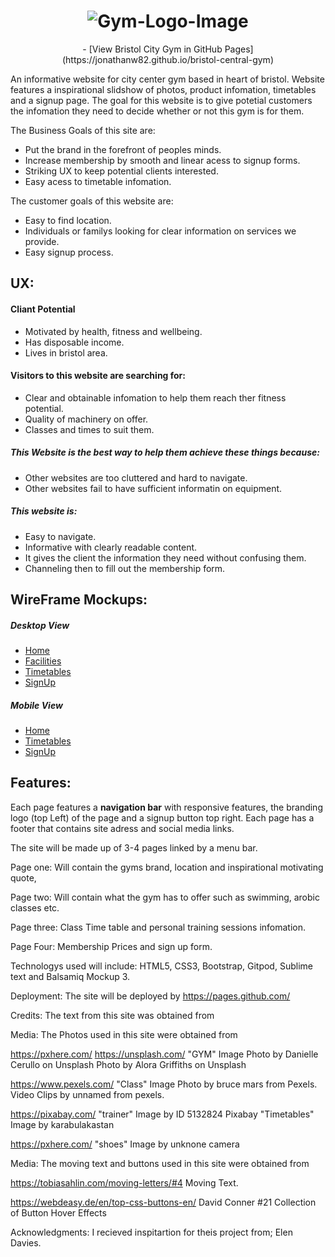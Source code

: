 <h1 align="center">
    <img src="https://github.com/jonathanw82/bristol-central-gym/blob/master/assets/images/Bristol-Gym-ReadMe-image.png" alt="Gym-Logo-Image"/>
 </h1>

<div align="center">
- [View Bristol City Gym in GitHub Pages](https://jonathanw82.github.io/bristol-central-gym)
</div>

An informative website for city center gym based in heart of bristol.
Website features a inspirational slidshow of photos, product infomation, timetables and a signup page.
The goal for this website is to give potetial customers the infomation they need to decide whether or not this gym is for them.

The Business Goals of this site are:
* Put the brand in the forefront of peoples minds.
* Increase membership by smooth and linear acess to signup forms.
* Striking UX to keep potential clients interested.
* Easy acess to timetable infomation.

The customer goals of this website are:
* Easy to find location.
* Individuals or familys looking for clear information on services we provide.
* Easy signup process.

## UX:

#### Cliant Potential
* Motivated by health, fitness and wellbeing.
* Has disposable income.
* Lives in bristol area.

#### Visitors to this website are searching for:
* Clear and obtainable infomation to help them reach ther fitness potential.
* Quality of machinery on offer.
* Classes and times to suit them.


##### This Website is the best way to help them achieve these things because:
* Other websites are too cluttered and hard to navigate.
* Other websites fail to have sufficient informatin on equipment.

##### This website is:
* Easy to navigate.
* Informative with clearly readable content.
* It gives the client the information they need without confusing them.
* Channeling then to fill out the membership form.
    
## WireFrame Mockups:
##### Desktop View
- [Home](https://github.com/jonathanw82/bristol-central-gym/blob/master/assets/WireFrame/Home-DTV.png)
- [Facilities](https://github.com/jonathanw82/bristol-central-gym/blob/master/assets/WireFrame/Facilities-DTV.png)
- [Timetables](https://github.com/jonathanw82/bristol-central-gym/blob/master/assets/WireFrame/Timetables-DTV.png)
- [SignUp](https://github.com/jonathanw82/bristol-central-gym/blob/master/assets/WireFrame/Signup-DTV.png)

##### Mobile View
- [Home](https://github.com/jonathanw82/bristol-central-gym/blob/master/assets/WireFrame/Home-MV.png)
- [Timetables](https://github.com/jonathanw82/bristol-central-gym/blob/master/assets/WireFrame/Timetables-MV.png)
- [SignUp](https://github.com/jonathanw82/bristol-central-gym/blob/master/assets/WireFrame/Signup-MV.png)

## Features:

Each page features a **navigation bar** with responsive features, the branding logo (top Left) of the page and a signup button top right. Each page has a footer that contains site adress and social media links.

The site will be made up of 3-4 pages linked by a menu bar.

Page one:
Will contain the gyms brand, location and inspirational motivating quote,

Page two:
Will contain what the gym has to offer such as swimming, arobic classes etc.

Page three:
Class Time table and personal training sessions infomation.

Page Four:
Membership Prices and sign up form.

Technologys used will include:
HTML5, CSS3, Bootstrap, Gitpod, Sublime text and Balsamiq Mockup 3.

Deployment: The site will be deployed by 
https://pages.github.com/

Credits:
The text from this site was obtained from


Media: The Photos used in this site were obtained from

https://pxhere.com/
https://unsplash.com/
"GYM" Image Photo by Danielle Cerullo on Unsplash
Photo by Alora Griffiths on Unsplash

https://www.pexels.com/
"Class" Image Photo by bruce mars from Pexels.
Video Clips by unnamed from pexels.

https://pixabay.com/
"trainer" Image by ID 5132824 Pixabay
"Timetables" Image by karabulakastan

https://pxhere.com/
"shoes" Image by unknone camera 

Media: The moving text and buttons used in this site were obtained from

https://tobiasahlin.com/moving-letters/#4
Moving Text.

https://webdeasy.de/en/top-css-buttons-en/
David Conner #21 Collection of Button Hover Effects

Acknowledgments:
I recieved inspitartion for theis project from;
Elen Davies.





